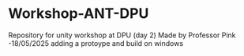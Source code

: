 # Workshop-ANT-DPU
Repository for unity workshop at DPU (day 2)
Made by Professor Pink
-18/05/2025 adding a protoype and build on windows
